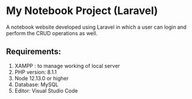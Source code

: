 # My Notebook Project (Laravel)
A notebook website developed using Laravel in which a user can login and perform the CRUD operations as well.

## Requirements:
1. XAMPP : to manage working of local server
2. PHP version: 8.1.1 
3. Node 12.13.0 or higher
4. Database: MySQL
5. Editor: Visual Studio Code

